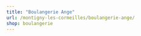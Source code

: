 ```yaml
---
title: "Boulangerie Ange"
url: /montigny-les-cormeilles/boulangerie-ange/
shop: boulangerie
---
```

